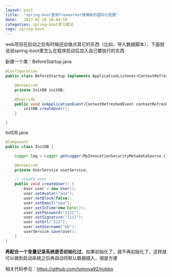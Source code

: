 ```yaml
---
layout: post
title:  "spring-boot里用freemarker做模板的国际化配置"
date:   2017-02-20 10:44:50
categories: spring-boot学习笔记
tags: spring-boot
---
```


web项目在启动之后有时候还会做点其它的东西（比如，导入数据脚本），下面就说说spring-boot里怎么在程序启动后加入自己要执行的东西

新建一个类：BeforeStartup.java

```java
@Configuration
public class BeforeStartup implements ApplicationListener<ContextRefreshedEvent> {

    @Autowired
    private InitDB initDB;

    @Override
    public void onApplicationEvent(ContextRefreshedEvent contextRefreshedEvent) {
        initDB.createUser();
    }

}
```





InitDB.java

```java
@Component
public class InitDB {

    Logger log = Logger.getLogger(MyInvocationSecurityMetadataSource.class);

    @Autowired
    private UserService userService;

    // create user
    public void createUser() {
        User user = new User();
        user.setAvatar("aaa");
        user.setBlock(false);
        user.setEmail("aaa");
        user.setInTime(new Date());
        user.setPassword("1111");
        user.setSignature("1111");
        user.setUrl("222");
        user.setUsername("bb");
        userService.save(user);
    }
}
```

**再配合一个变量记录系统是否初始化过**，如果初始化了，就不再初始化了，这样就可以做到启动系统之后再自动将默认数据插入，很是方便

相关代码参见：https://github.com/tomoya92/pybbs
